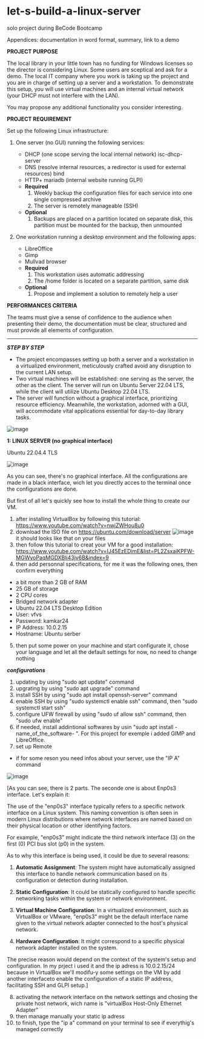 # let-s-build-a-linux-server

solo project during BeCode Bootcamp

Appendices: documentation in word format, summary, link to a demo


**PROJECT PURPOSE**

The local library in your little town has no funding for Windows licenses so the director is considering Linux. Some users are sceptical and ask for a demo. The local IT company where you work is taking up the project and you are in charge of setting up a server and a workstation. To demonstrate this setup, you will use virtual machines and an internal virtual network (your DHCP must not interfere with the LAN).

You may propose any additional functionality you consider interesting.

**PROJECT REQUIREMENT**

Set up the following Linux infrastructure:

1. One server (no GUI) running the following services:
    - DHCP (one scope serving the local internal network)  isc-dhcp-server
    - DNS (resolve internal resources, a redirector is used for external resources) bind
    - HTTP+ mariadb (internal website running GLPI)
    - **Required**
        1. Weekly backup the configuration files for each service into one single compressed archive
        2. The server is remotely manageable (SSH)
    - **Optional**
        1. Backups are placed on a partition located on  separate disk, this partition must be mounted for the backup, then unmounted

2. One workstation running a desktop environment and the following apps:
    - LibreOffice
    - Gimp
    - Mullvad browser
    - **Required** 
        1. This workstation uses automatic addressing
        2. The /home folder is located on a separate partition, same disk 
    - **Optional**
        1. Propose and implement a solution to remotely help a user

**PERFORMANCES CRITERIA**

The teams must give a sense of confidence to the audience when presenting their demo,
the documentation must be clear, structured and must provide all elements of configuration.

****************************************************************************************************************************

***STEP BY STEP***


- The project encompasses setting up both a server and a workstation in a virtualized environment, meticulously crafted avoid any disruption to the current LAN setup.
- Two virtual machines will be established: one serving as the server, the other as the client. The server will run on Ubuntu Server 22.04 LTS, while the client will utilize Ubuntu Desktop 22.04 LTS.
- The server will function without a graphical interface, prioritizing resource efficiency. Meanwhile, the workstation, adorned with a GUI, will accommodate vital applications essential for day-to-day library tasks.


![image](https://github.com/Vfvs37/let-s-build-a-linux-server/assets/155911615/984ea7bd-78f6-445d-8165-e052f2f76003)


**1: LINUX SERVER (no graphical interface)**

Ubuntu 22.04.4 TLS

![image](https://github.com/Vfvs37/let-s-build-a-linux-server/assets/155911615/a7becb3f-e1f5-44b6-8a36-048e3c3ab887)

As you can see, there's no graphical interface. All the configurations are made in a black interface, wich let you directly acces to the terminal once the configurations are done.

But first of all let's quickly see how to install the whole thing to create our VM.
1. after installing VirtualBox by following this tutorial: https://www.youtube.com/watch?v=nwjZWHou8u0
2. download the ISO file on https://ubuntu.com/download/server
   ![image](https://github.com/Vfvs37/let-s-build-a-linux-server/assets/155911615/a8ac98c3-2903-4191-88f6-bc724b759e31)
  it should looks like that on your files
3. then follow this tutorial to creat your VM for a good installation: https://www.youtube.com/watch?v=IJ45EzEDimE&list=PL2ZsxaiKPFW-MGWyoPaqMGDXBlj43jv6B&index=9
4. then add personnal specifications, for me it was the following ones, then confirm everything

* a bit more than 2 GB of RAM
* 25 GB of storage
* 2 CPU cores
* Bridged network adapter
* Ubuntu 22.04 LTS Desktop Edition
* User: vfvs
* Password: kamkar24
* IP Address: 10.0.2.15
* Hostname: Ubuntu serber

5. then put some power on your machine and start configurate it, chose your language and let all the default settings for now, no need to change nothing

***configurations***

1. updating by using "sudo apt update" command
2. upgrating by using "sudo apt upgrade" command
3. install SSH by using "sudo apt install openssh-server" command
4. enable SSH by using "sudo systemctl enable ssh" command, then "sudo systemctl start ssh"
5. configure UFW firewall by using "sudo uf allow ssh" command, then "sudo ufw enable"
6. if needed, install addintional softwares by usin "sudo apt install -name_of_the_software- ". For this project for exemple i added GIMP and LibreOffice.
7. set up Remote 

* if for some reson you need infos about your server, use the "IP A" command

![image](https://github.com/Vfvs37/let-s-build-a-linux-server/assets/155911615/863138dd-c35d-49e4-a731-ff3556874a74)


[As you can see, there is 2 parts. The seconde one is about Enp0s3 interface. Let's explain it:

The use of the "enp0s3" interface typically refers to a specific network interface on a Linux system. This naming convention is often seen in modern Linux distributions where network interfaces are named based on their physical location or other identifying factors. 

For example, "enp0s3" might indicate the third network interface (3) on the first (0) PCI bus slot (p0) in the system. 

As to why this interface is being used, it could be due to several reasons:

1. **Automatic Assignment**: The system might have automatically assigned this interface to handle network communication based on its configuration or detection during installation.

2. **Static Configuration**: It could be statically configured to handle specific networking tasks within the system or network environment.

3. **Virtual Machine Configuration**: In a virtualized environment, such as VirtualBox or VMware, "enp0s3" might be the default interface name given to the virtual network adapter connected to the host's physical network.

4. **Hardware Configuration**: It might correspond to a specific physical network adapter installed on the system.

The precise reason would depend on the context of the system's setup and configuration. 
In my prject i used it and the ip adress is 10.0.2.15/24 because in VirtualBox we'll modifu-y some settings on the VM by add another interfaceto enable the configuration of a static IP address, facilitating SSH and GLPI setup.]

8. activating the network interface on the network settings and chosing the private host network, wich name is "virtualBox Host-Only Ethernet Adapter"
9. then manage manually your static ip adress
10. to finish, type the "ip a" command on your terminal to see if everythig's managed correctly
    


